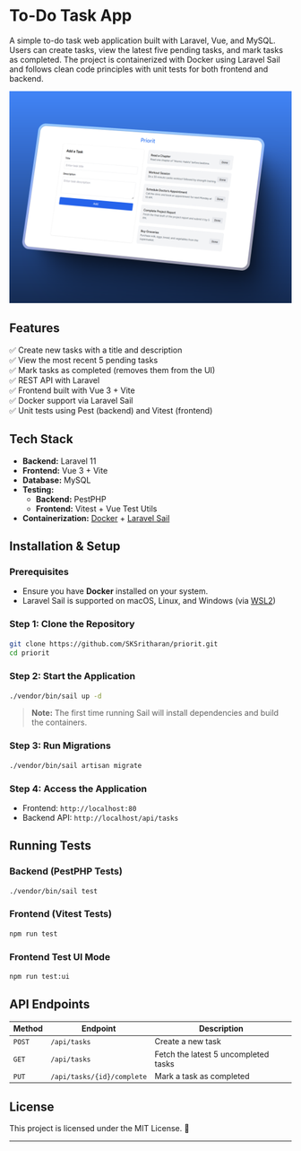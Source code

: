 # **To-Do Task App**

A simple to-do task web application built with Laravel, Vue, and MySQL. Users can create tasks, view the latest five pending tasks, and mark tasks as completed. The project is containerized with Docker using Laravel Sail and follows clean code principles with unit tests for both frontend and backend.

![To-Do Task App](public/screenshots/hero_shot.png)

## **Features**
✅ Create new tasks with a title and description  
✅ View the most recent 5 pending tasks  
✅ Mark tasks as completed (removes them from the UI)  
✅ REST API with Laravel  
✅ Frontend built with Vue 3 + Vite  
✅ Docker support via Laravel Sail  
✅ Unit tests using Pest (backend) and Vitest (frontend)

## **Tech Stack**
- **Backend:** Laravel 11
- **Frontend:** Vue 3 + Vite
- **Database:** MySQL
- **Testing:**
    - **Backend:** PestPHP
    - **Frontend:** Vitest + Vue Test Utils
- **Containerization:** [Docker](https://www.docker.com/) + [Laravel Sail](https://laravel.com/docs/11.x/sail)

## **Installation & Setup**

### **Prerequisites**
- Ensure you have **Docker** installed on your system.
- Laravel Sail is supported on macOS, Linux, and Windows (via [WSL2](https://docs.microsoft.com/en-us/windows/wsl/about))

### **Step 1: Clone the Repository**
```sh
git clone https://github.com/SKSritharan/priorit.git
cd priorit
```

### **Step 2: Start the Application**
```sh
./vendor/bin/sail up -d
```
> **Note:** The first time running Sail will install dependencies and build the containers.

### **Step 3: Run Migrations**
```sh
./vendor/bin/sail artisan migrate
```

### **Step 4: Access the Application**
- Frontend: `http://localhost:80`
- Backend API: `http://localhost/api/tasks`

## **Running Tests**

### **Backend (PestPHP Tests)**
```sh
./vendor/bin/sail test
```

### **Frontend (Vitest Tests)**
```sh
npm run test
```

### **Frontend Test UI Mode**
```sh
npm run test:ui
```

## **API Endpoints**

| Method | Endpoint              | Description                      |
|--------|-----------------------|----------------------------------|
| `POST` | `/api/tasks`          | Create a new task               |
| `GET`  | `/api/tasks`          | Fetch the latest 5 uncompleted tasks |
| `PUT`  | `/api/tasks/{id}/complete` | Mark a task as completed |

## **License**
This project is licensed under the MIT License. 🚀

---

